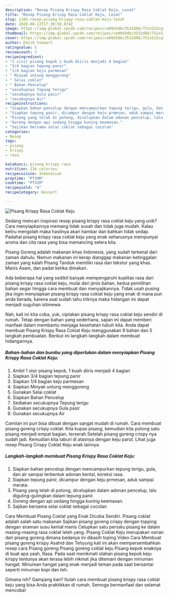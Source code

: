 ```yaml
---
description: "Resep Pisang Krispy Rasa Coklat Keju, Lezat"
title: "Resep Pisang Krispy Rasa Coklat Keju, Lezat"
slug: 1105-resep-pisang-krispy-rasa-coklat-keju-lezat
date: 2020-08-22T17:38:59.874Z
image: https://img-global.cpcdn.com/recipes/ce09d3dbc3532d86/751x532cq70/pisang-krispy-rasa-coklat-keju-foto-resep-utama.jpg
thumbnail: https://img-global.cpcdn.com/recipes/ce09d3dbc3532d86/751x532cq70/pisang-krispy-rasa-coklat-keju-foto-resep-utama.jpg
cover: https://img-global.cpcdn.com/recipes/ce09d3dbc3532d86/751x532cq70/pisang-krispy-rasa-coklat-keju-foto-resep-utama.jpg
author: Edith Stewart
ratingvalue: 5
reviewcount: 3
recipeingredient:
- "1 sisir pisang kepok 1 buah diiris menjadi 4 bagian"
- "3/4 bagian tepung panir"
- "1/4 bagian keju parmesan"
- " Minyak untung menggoreng"
- " Selai coklat"
- " Bahan Pencelup"
- "secukupnya Tepung terigu"
- "secukupnya Gula pasir"
- "secukupnya Air"
recipeinstructions:
- "Siapkan bahan pencelup dengan mencampurkan tepung terigu, gula, dan air sampai terbentuk adonan kental, koreksi rasa."
- "Siapkan tepung panir, dicampur dengan keju prmesan, aduk sampai merata."
- "Pisang yang telah di potong, dicelupkan dalam adonan pencelup, lalu diguling-gulingkan dalam tepung panir."
- "Goreng dengan api sedang hingga kuning keemasan."
- "Sajikan bersama selai coklat sebagai cocolan"
categories:
- Resep
tags:
- pisang
- krispy
- rasa

katakunci: pisang krispy rasa 
nutrition: 234 calories
recipecuisine: Indonesian
preptime: "PT39M"
cooktime: "PT32M"
recipeyield: "4"
recipecategory: Dessert

---
```



![Pisang Krispy Rasa Coklat Keju](https://img-global.cpcdn.com/recipes/ce09d3dbc3532d86/751x532cq70/pisang-krispy-rasa-coklat-keju-foto-resep-utama.jpg)

Sedang mencari inspirasi resep pisang krispy rasa coklat keju yang unik? Cara menyiapkannya memang tidak susah dan tidak juga mudah. Kalau keliru mengolah maka hasilnya akan hambar dan bahkan tidak sedap. Padahal pisang krispy rasa coklat keju yang enak seharusnya mempunyai aroma dan cita rasa yang bisa memancing selera kita.

Pisang Goreng adalah makanan khas Indonesia, yang sudah terkenal dari zaman dahulu. Namun makanan ini kerap dianggap makanan ketinggalan zaman yang kalah Pisang Tanduk memiliki rasa dan tekstur yang khas. Manis Asam, dan padat ketika dimakan.

Ada beberapa hal yang sedikit banyak mempengaruhi kualitas rasa dari pisang krispy rasa coklat keju, mulai dari jenis bahan, kedua pemilihan bahan segar hingga cara membuat dan menyajikannya. Tidak usah pusing jika ingin menyiapkan pisang krispy rasa coklat keju yang enak di mana pun anda berada, karena asal sudah tahu triknya maka hidangan ini dapat menjadi suguhan istimewa.


Nah, kali ini kita coba, yuk, ciptakan pisang krispy rasa coklat keju sendiri di rumah. Tetap dengan bahan yang sederhana, sajian ini dapat memberi manfaat dalam membantu menjaga kesehatan tubuh kita. Anda dapat membuat Pisang Krispy Rasa Coklat Keju menggunakan 9 bahan dan 5 langkah pembuatan. Berikut ini langkah-langkah dalam membuat hidangannya.

<!--inarticleads1-->

##### Bahan-bahan dan bumbu yang diperlukan dalam menyiapkan Pisang Krispy Rasa Coklat Keju:

1. Ambil 1 sisir pisang kepok, 1 buah diiris menjadi 4 bagian
1. Siapkan 3/4 bagian tepung panir
1. Siapkan 1/4 bagian keju parmesan
1. Siapkan  Minyak untung menggoreng
1. Gunakan  Selai coklat
1. Siapkan  Bahan Pencelup
1. Sediakan secukupnya Tepung terigu
1. Gunakan secukupnya Gula pasir
1. Gunakan secukupnya Air


Camilan ini pun bisa dibuat dengan sangat mudah di rumah. Cara membuat pisang goreng crispy coklat: Kita kupas pisang, kemudian kita potong satu pisang menjadi empat bagian, terserah Setelah pisang goreng crispy nya sudah jadi. Kemudian kita taburi di atasnya dengan keju parut. Lihat juga resep Pisang Crispy Coklat Keju enak lainnya. 

<!--inarticleads2-->

##### Langkah-langkah membuat Pisang Krispy Rasa Coklat Keju:

1. Siapkan bahan pencelup dengan mencampurkan tepung terigu, gula, dan air sampai terbentuk adonan kental, koreksi rasa.
1. Siapkan tepung panir, dicampur dengan keju prmesan, aduk sampai merata.
1. Pisang yang telah di potong, dicelupkan dalam adonan pencelup, lalu diguling-gulingkan dalam tepung panir.
1. Goreng dengan api sedang hingga kuning keemasan.
1. Sajikan bersama selai coklat sebagai cocolan


Cara Membuat Pisang Coklat yang Enak Dicoba Sendiri. Pisang coklat adalah salah satu makanan Sajikan pisang goreng crispy dengan topping dengan siraman susu kental manis Celupkan satu persatu pisang ke dalam masing-masing rasa coklat leleh yang. Pisang Coklat Keju merupakan varian dari pisang goreng dimana bedanya ini dikasih toping Video Cara Membuat pisang goreng krispy Asahid dan Tehyung kali ini akan mempersembahkan resep cara Pisang goreng Pisang goreng coklat keju Pisang kepok enaknya di buat apa yaah, Rasa. Pada saat menikmati olahan pisang kepok keju krispy tentunya akan terasa lebih nikmat jika ditemani dengan minuman hangat. Minuman hangat yang enak menjadi teman pada saat bersantai seperti minuman kopi dan teh. 

Gimana nih? Gampang kan? Itulah cara membuat pisang krispy rasa coklat keju yang bisa Anda praktikkan di rumah. Semoga bermanfaat dan selamat mencoba!
